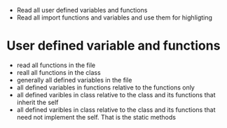 

- Read all user defined variables and functions
- Read all import functions and variables and use them for highligting


# User defined variable and functions
- read all functions in the file
- reall all functions in the class
- generally all defined variables in the file
- all defined variables in functions relative to the functions only
- all defined varibles in class relative to the class and its functions that inherit the self
- all defined varibles in class relative to the class and its functions that need not implement the self. That is the static methods
